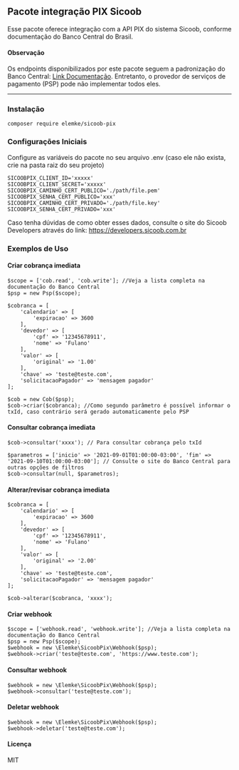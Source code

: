 ## Pacote integração PIX Sicoob

Esse pacote oferece integração com a API PIX do sistema Sicoob, conforme documentação do Banco Central do Brasil.

#### Observação

Os endpoints disponibilizados por este pacote seguem a padronização do Banco Central: [Link Documentação](https://bacen.github.io/pix-api/). Entretanto, o provedor de serviços de
pagamento (PSP) pode não implementar todos eles.

<hr>

### Instalação

```phpt
composer require elemke/sicoob-pix
```

### Configurações Iniciais

Configure as variáveis do pacote no seu arquivo .env (caso ele não exista, crie na pasta raiz do seu projeto)

```phpt
SICOOBPIX_CLIENT_ID='xxxxx'
SICOOBPIX_CLIENT_SECRET='xxxxx'
SICOOBPIX_CAMINHO_CERT_PUBLICO='./path/file.pem'
SICOOBPIX_SENHA_CERT_PUBLICO='xxx'
SICOOBPIX_CAMINHO_CERT_PRIVADO='./path/file.key'
SICOOBPIX_SENHA_CERT_PRIVADO='xxx'
```

Caso tenha dúvidas de como obter esses dados, consulte o site do Sicoob Developers através do link: https://developers.sicoob.com.br

### Exemplos de Uso

#### Criar cobrança imediata

```phpt
$scope = ['cob.read', 'cob.write']; //Veja a lista completa na documentação do Banco Central
$psp = new Psp($scope);

$cobranca = [
    'calendario' => [
        'expiracao' => 3600
    ],
    'devedor' => [
        'cpf' => '12345678911',
        'nome' => 'Fulano'
    ],
    'valor' => [
        'original' => '1.00'
    ],
    'chave' => 'teste@teste.com',
    'solicitacaoPagador' => 'mensagem pagador'
];

$cob = new Cob($psp);
$cob->criar($cobranca); //Como segundo parâmetro é possível informar o txId, caso contrário será gerado automaticamente pelo PSP
```

#### Consultar cobrança imediata

```phpt
$cob->consultar('xxxx'); // Para consultar cobrança pelo txId

$parametros = ['inicio' => '2021-09-01T01:00:00-03:00', 'fim' => '2021-09-10T01:00:00-03:00']; // Consulte o site do Banco Central para outras opções de filtros
$cob->consultar(null, $parametros);
```

#### Alterar/revisar cobrança imediata

```phpt
$cobranca = [
    'calendario' => [
        'expiracao' => 3600
    ],
    'devedor' => [
        'cpf' => '12345678911',
        'nome' => 'Fulano'
    ],
    'valor' => [
        'original' => '2.00'
    ],
    'chave' => 'teste@teste.com',
    'solicitacaoPagador' => 'mensagem pagador'
];

$cob->alterar($cobranca, 'xxxx');
```

#### Criar webhook

```phpt
$scope = ['webhook.read', 'webhook.write']; //Veja a lista completa na documentação do Banco Central
$psp = new Psp($scope);
$webhook = new \Elemke\SicoobPix\Webhook($psp);
$webhook->criar('teste@teste.com', 'https://www.teste.com');
```

#### Consultar webhook

```phpt
$webhook = new \Elemke\SicoobPix\Webhook($psp);
$webhook->consultar('teste@teste.com');
```

#### Deletar webhook

```phpt
$webhook = new \Elemke\SicoobPix\Webhook($psp);
$webhook->deletar('teste@teste.com');
```

#### Licença

MIT